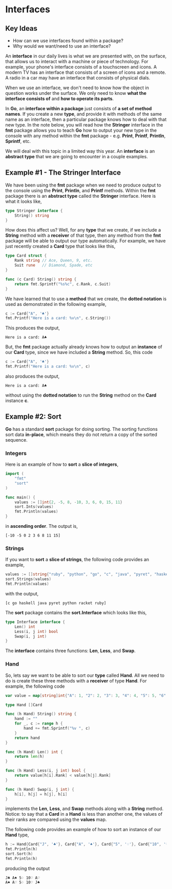 # Interfaces

## Key Ideas

* How can we use interfaces found within a package?
* Why would we want/need to use an interface?

An **interface** in our daily lives is what we are presented with, on the surface, that allows us to interact with a machine or piece of technology.  For example, your phone's interface consists of a touchscreen and icons.  A modern TV has an interface that consists of a screen of icons and a remote.  A radio in a car may have an interface that consists of physical dials.

When we use an interface, we don't need to know how the object in question works under the surface.  We only need to know **what the interface consists of** and **how to operate its parts**.

In **Go**, an **interface within a package** just consists of **a set of method names**.  If you create a new **type**, and provide it with methods of the same name as an interface, then a particular package knows how to deal with that new type.  In the note below, you will read how the **Stringer** interface in the **fmt** package allows you to teach **Go** how to output your new type in the console with any method within the **fmt** package - e.g. **Print**, **Printf**, **Println**, **Sprintf**, etc.

We will deal with this topic in a limited way this year.  An **interface** is an **abstract type** that we are going to encounter in a couple examples.

## Example #1 - The Stringer Interface

We have been using the **fmt** package when we need to produce output to the console using the  **Print**, **Println**, and **Printf** methods.  Within the **fmt** package there is an **abstract type** called the **Stringer** interface.  Here is what it looks like,

```go
type Stringer interface {
    String() string
}
```

How does this affect us?  Well, for any **type** that we create, if we include a **String** method with a **receiver** of that type, then any method from the **fmt** package will be able to output our type automatically.  For example, we have just recently created a **Card** type that looks like this,

```go
type Card struct {
	Rank string // Ace, Queen, 9, etc.
	Suit rune   // Diamond, Spade, etc
}

func (c Card) String() string {
	return fmt.Sprintf("%s%c", c.Rank, c.Suit)
}
```

We have learned that to use a **method** that we create, the **dotted notation** is used as demonstrated in the following example,

```go
c := Card{"A", '♣'}
fmt.Printf("Here is a card: %v\n", c.String())
```

This produces the output,

```
Here is a card: A♣
```

But, the **fmt** package actually already knows how to output an **instance** of our **Card** type, since we have included a **String** method.  So, this code

```go
c := Card{"A", '♣'}
fmt.Printf("Here is a card: %v\n", c)
```

also produces the output,

```
Here is a card: A♣
```

without using the **dotted notation** to run the **String** method on the **Card** instance **c**.

## Example #2: Sort

**Go** has a standard **sort** package for doing sorting.  The sorting functions sort data **in-place**, which means they do not return a copy of the sorted sequence.

### Integers

Here is an example of how to **sort** a **slice of integers**,

```go
import (
	"fmt"
	"sort"
)

func main() {
	values := []int{2, -5, 8, -10, 3, 6, 0, 15, 11}
	sort.Ints(values)
	fmt.Println(values)
}
```

in **ascending order**.  The output is,

```
[-10 -5 0 2 3 6 8 11 15]
```

### Strings

If you want to **sort** a **slice of strings**, the following code provides an example,

```go
values := []string{"ruby", "python", "go", "c", "java", "pyret", "haskell", "racket"}
sort.Strings(values)
fmt.Println(values)
```

with the output,

```
[c go haskell java pyret python racket ruby]
```

The **sort** package contains the **sort.Interface** which looks like this,

```go
type Interface interface {
    Len() int
    Less(i, j int) bool
    Swap(i, j int)
}
```

The **interface** contains three functions:  **Len**, **Less**, and **Swap**.

### Hand

So, lets say we want to be able to sort our **type** called **Hand**.  All we need to do is create these three methods with a **receiver** of type **Hand**.  For example, the following code

```go
var value = map[string]int{"A": 1, "2": 2, "3": 3, "4": 4, "5": 5, "6": 6, "7": 7, "8": 8, "9": 9, "10": 10, "J": 11, "Q": 12, "K": 13}

type Hand []Card

func (h Hand) String() string {
	hand := ""
	for _, c := range h {
		hand += fmt.Sprintf("%v ", c)
	}
	return hand
}

func (h Hand) Len() int {
	return len(h)
}

func (h Hand) Less(i, j int) bool {
	return value[h[i].Rank] < value[h[j].Rank]
}

func (h Hand) Swap(i, j int) {
	h[i], h[j] = h[j], h[i]
}
```

implements the **Len**, **Less**, and **Swap** methods along with a **String** method.  Notice:  to say that a **Card** in a **Hand** is less than another one, the values of their ranks are compared using the **values** map.

The following code provides an example of how to sort an instance of our **Hand** type,

```go
h := Hand{Card{"J", '♣'}, Card{"A", '♠'}, Card{"5", '♢'}, Card{"10", '♡'}, Card{"A", '♡'}}
fmt.Println(h)
sort.Sort(h)
fmt.Println(h)
```

producing the output

```
J♣ A♠ 5♢ 10♡ A♡
A♠ A♡ 5♢ 10♡ J♣
```